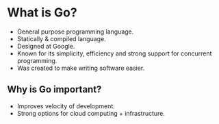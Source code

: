 # What is Go?

- General purpose programming language.
- Statically & compiled language.
- Designed at Google.
- Known for its simplicity, efficiency and strong support for concurrent programming.
- Was created to make writing software easier.

## Why is Go important?

- Improves velocity of development.
- Strong options for cloud computing + infrastructure.

